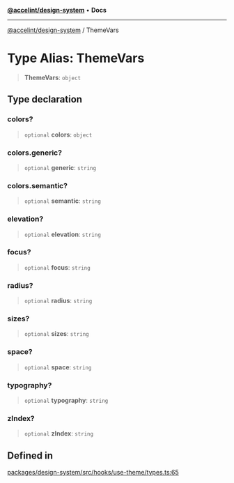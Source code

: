 [**@accelint/design-system**](../README.md) • **Docs**

***

[@accelint/design-system](../README.md) / ThemeVars

# Type Alias: ThemeVars

> **ThemeVars**: `object`

## Type declaration

### colors?

> `optional` **colors**: `object`

### colors.generic?

> `optional` **generic**: `string`

### colors.semantic?

> `optional` **semantic**: `string`

### elevation?

> `optional` **elevation**: `string`

### focus?

> `optional` **focus**: `string`

### radius?

> `optional` **radius**: `string`

### sizes?

> `optional` **sizes**: `string`

### space?

> `optional` **space**: `string`

### typography?

> `optional` **typography**: `string`

### zIndex?

> `optional` **zIndex**: `string`

## Defined in

[packages/design-system/src/hooks/use-theme/types.ts:65](https://github.com/gohypergiant/standard-toolkit/blob/258694cea8ed8bbd956b3cf5da47c2c9debcf127/packages/design-system/src/hooks/use-theme/types.ts#L65)
